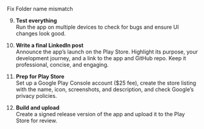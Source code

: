 Fix Folder name mismatch


9. **Test everything**  
   Run the app on multiple devices to check for bugs and ensure UI changes look good.

10. **Write a final LinkedIn post**  
    Announce the app’s launch on the Play Store. Highlight its purpose, your development journey, and a link to the app and GitHub repo. Keep it professional, concise, and engaging.

11. **Prep for Play Store**  
    Set up a Google Play Console account ($25 fee), create the store listing with the name, icon, screenshots, and description, and check Google’s privacy policies.

12. **Build and upload**  
    Create a signed release version of the app and upload it to the Play Store for review.